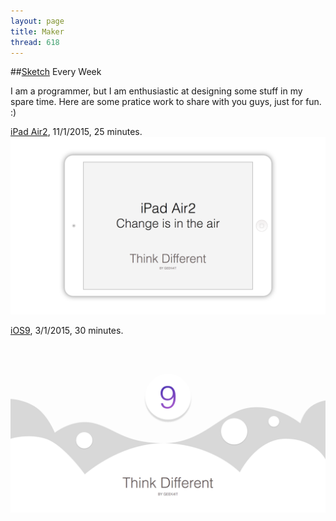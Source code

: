 ```yaml
---
layout: page
title: Maker
thread: 618
---
```


##[Sketch](http://bohemiancoding.com/) Every Week

I am a programmer, but I am enthusiastic at designing some stuff in my spare time. Here are some pratice work to share with you guys, just for fun. :)

[iPad Air2](http://goo.gl/3aWYzl), 11/1/2015, 25 minutes.
![Alt text](/images/sketch/iPadAir.png)

[iOS9](http://goo.gl/mvkPUh), 3/1/2015, 30 minutes.
![Alt text](/images/sketch/iOS9.png)
